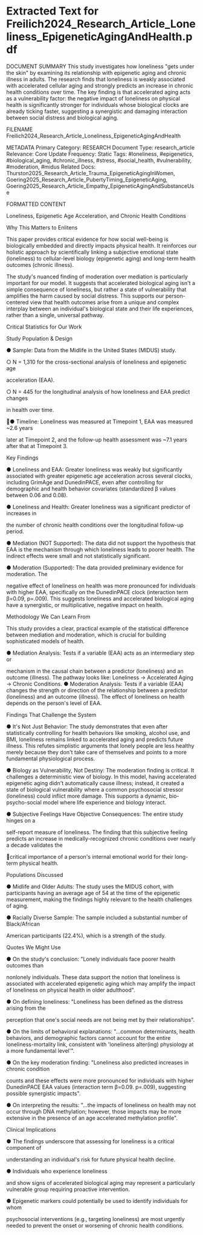 # Extracted Text for Freilich2024_Research_Article_Loneliness_EpigeneticAgingAndHealth.pdf

DOCUMENT SUMMARY This study investigates how loneliness "gets under the skin" by 
examining its relationship with epigenetic aging and chronic illness in adults. The research finds 
that loneliness is weakly associated with accelerated cellular aging and strongly predicts an 
increase in chronic health conditions over time. The key finding is that accelerated aging acts as
a vulnerability factor: the negative impact of loneliness on physical health is significantly 
stronger for individuals whose biological clocks are already ticking faster, suggesting a 
synergistic and damaging interaction between social distress and biological aging.

FILENAME Freilich2024_Research_Article_Loneliness_EpigeneticAgingAndHealth

METADATA Primary Category: RESEARCH Document Type: research_article Relevance: Core
Update Frequency: Static Tags: #loneliness, #epigenetics, #biological_aging, #chronic_illness, 
#stress, #social_health, #vulnerability, #moderation, #midus Related Docs: 
Thurston2025_Research_Article_Trauma_EpigeneticAgingInWomen, 
Goering2025_Research_Article_PubertyTiming_EpigeneticAging, 
Goering2025_Research_Article_Empathy_EpigeneticAgingAndSubstanceUse

FORMATTED CONTENT

Loneliness, Epigenetic Age Acceleration, 
and Chronic Health Conditions

Why This Matters to Enlitens

This paper provides critical evidence for how social well-being is biologically embedded and 
directly impacts physical health. It reinforces our holistic approach by scientifically linking a 
subjective emotional state (loneliness) to cellular-level biology (epigenetic aging) and long-term 
health outcomes (chronic illness).

The study's nuanced finding of moderation over mediation is particularly important for our 
model. It suggests that accelerated biological aging isn't a simple consequence of loneliness, 
but rather a state of vulnerability that amplifies the harm caused by social distress. This 
supports our person-centered view that health outcomes arise from a unique and complex 
interplay between an individual's biological state and their life experiences, rather than a single, 
universal pathway.

Critical Statistics for Our Work

Study Population & Design

● Sample: Data from the Midlife in the United States (MIDUS) study.

○ N = 1,310 for the cross-sectional analysis of loneliness and epigenetic age 

acceleration (EAA).

○ N = 445 for the longitudinal analysis of how loneliness and EAA predict changes 

in health over time.

● Timeline: Loneliness was measured at Timepoint 1, EAA was measured ~2.6 years 

later at Timepoint 2, and the follow-up health assessment was ~7.1 years after that at 
Timepoint 3.

Key Findings

● Loneliness and EAA: Greater loneliness was weakly but significantly associated with 
greater epigenetic age acceleration across several clocks, including GrimAge and 
DunedinPACE, even after controlling for demographic and health behavior covariates 
(standardized β values between 0.06 and 0.08).

● Loneliness and Health: Greater loneliness was a significant predictor of increases in 

the number of chronic health conditions over the longitudinal follow-up period.

● Mediation (NOT Supported): The data did not support the hypothesis that EAA is the 
mechanism through which loneliness leads to poorer health. The indirect effects were 
small and not statistically significant.

● Moderation (Supported): The data provided preliminary evidence for moderation. The 

negative effect of loneliness on health was
 more pronounced for individuals with higher EAA, specifically on the DunedinPACE
clock (interaction term β=0.09, p=.009). This suggests loneliness and accelerated 
biological aging have a synergistic, or multiplicative, negative impact on health.

Methodology We Can Learn From

This study provides a clear, practical example of the statistical difference between mediation 
and moderation, which is crucial for building sophisticated models of health.

● Mediation Analysis: Tests if a variable (EAA) acts as an intermediary step or 

mechanism in the causal chain between a predictor (loneliness) and an outcome 
(illness). The pathway looks like: Loneliness -> Accelerated Aging -> Chronic Conditions.
● Moderation Analysis: Tests if a variable (EAA) changes the strength or direction of the 
relationship between a predictor (loneliness) and an outcome (illness). The effect of 
loneliness on health
 depends on the person's level of EAA.

Findings That Challenge the System

● It's Not Just Behavior: The study demonstrates that even after statistically controlling 
for health behaviors like smoking, alcohol use, and BMI, loneliness remains linked to 
accelerated aging and predicts future illness. This refutes simplistic arguments that 
lonely people are less healthy merely because they don't take care of themselves and 
points to a more fundamental physiological process.

● Biology as Vulnerability, Not Destiny: The moderation finding is critical. It challenges 
a deterministic view of biology. In this model, having accelerated epigenetic aging didn't 
automatically cause illness; instead, it created a state of biological vulnerability where a 
common psychosocial stressor (loneliness) could inflict more damage. This supports a 
dynamic, bio-psycho-social model where life experience and biology interact.

● Subjective Feelings Have Objective Consequences: The entire study hinges on a 

self-report measure of loneliness. The finding that this subjective feeling predicts an 
increase in medically-recognized chronic conditions over nearly a decade validates the 

critical importance of a person's internal emotional world for their long-term physical 
health.

Populations Discussed

● Midlife and Older Adults: The study uses the MIDUS cohort, with participants having 
an average age of 54 at the time of the epigenetic measurement, making the findings 
highly relevant to the health challenges of aging.

● Racially Diverse Sample: The sample included a substantial number of Black/African 

American participants (22.4%), which is a strength of the study.

Quotes We Might Use

● On the study's conclusion: "Lonely individuals face poorer health outcomes than 

nonlonely individuals. These data support the notion that loneliness is associated with 
accelerated epigenetic aging which may amplify the impact of loneliness on physical 
health in older adulthood".

● On defining loneliness: "Loneliness has been defined as the distress arising from the 

perception that one's social needs are not being met by their relationships".

● On the limits of behavioral explanations: "...common determinants, health behaviors, and
demographic factors cannot account for the entire loneliness-mortality link, consistent 
with 'loneliness alter(ing) physiology at a more fundamental level'".

● On the key moderation finding: "Loneliness also predicted increases in chronic condition 

counts and these effects were more pronounced for individuals with higher 
DunedinPACE EAA values (interaction term
 β=0.09. p=.009), suggesting possible synergistic impacts".

● On interpreting the results: "...the impacts of loneliness on health may not occur through 
DNA methylation; however, those impacts may be more extensive in the presence of an 
age accelerated methylation profile".

Clinical Implications

● The findings underscore that assessing for loneliness is a critical component of 

understanding an individual's risk for future physical health decline.

● Individuals who experience loneliness

 and show signs of accelerated biological aging may represent a particularly vulnerable 
group requiring proactive intervention.

● Epigenetic markers could potentially be used to identify individuals for whom 

psychosocial interventions (e.g., targeting loneliness) are most urgently needed to 
prevent the onset or worsening of chronic health conditions.

